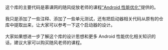 这个库的主要代码是慕课网的随风绽放老师的课程[“Android 性能优化”](https://coding.imooc.com/class/308.html)提供的。
<br>
<br>
我只是添加了一些注释、添加了一些单元测试，还有把启动器相关代码从原有的仓库中提取出来，让大家可以参考一下这个启动器的设计。
<br>
<br>
大家如果想进一步了解这个库的设计思想和更多 Android 性能优化相关知识的话，建议大家可以购买随风老师的课程。